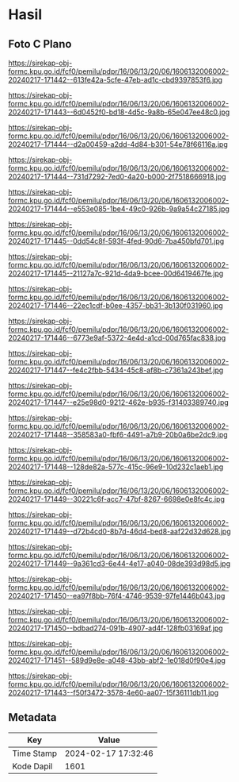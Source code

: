 # Hasil

## Foto C Plano

https://sirekap-obj-formc.kpu.go.id/fcf0/pemilu/pdpr/16/06/13/20/06/1606132006002-20240217-171442--613fe42a-5cfe-47eb-ad1c-cbd9397853f6.jpg

https://sirekap-obj-formc.kpu.go.id/fcf0/pemilu/pdpr/16/06/13/20/06/1606132006002-20240217-171443--6d0452f0-bd18-4d5c-9a8b-65e047ee48c0.jpg

https://sirekap-obj-formc.kpu.go.id/fcf0/pemilu/pdpr/16/06/13/20/06/1606132006002-20240217-171444--d2a00459-a2dd-4d84-b301-54e78f66116a.jpg

https://sirekap-obj-formc.kpu.go.id/fcf0/pemilu/pdpr/16/06/13/20/06/1606132006002-20240217-171444--731d7292-7ed0-4a20-b000-2f7518666918.jpg

https://sirekap-obj-formc.kpu.go.id/fcf0/pemilu/pdpr/16/06/13/20/06/1606132006002-20240217-171444--e553e085-1be4-49c0-926b-9a9a54c27185.jpg

https://sirekap-obj-formc.kpu.go.id/fcf0/pemilu/pdpr/16/06/13/20/06/1606132006002-20240217-171445--0dd54c8f-593f-4fed-90d6-7ba450bfd701.jpg

https://sirekap-obj-formc.kpu.go.id/fcf0/pemilu/pdpr/16/06/13/20/06/1606132006002-20240217-171445--21127a7c-921d-4da9-bcee-00d6419467fe.jpg

https://sirekap-obj-formc.kpu.go.id/fcf0/pemilu/pdpr/16/06/13/20/06/1606132006002-20240217-171446--22ec1cdf-b0ee-4357-bb31-3b130f031960.jpg

https://sirekap-obj-formc.kpu.go.id/fcf0/pemilu/pdpr/16/06/13/20/06/1606132006002-20240217-171446--6773e9af-5372-4e4d-a1cd-00d765fac838.jpg

https://sirekap-obj-formc.kpu.go.id/fcf0/pemilu/pdpr/16/06/13/20/06/1606132006002-20240217-171447--fe4c2fbb-5434-45c8-af8b-c7361a243bef.jpg

https://sirekap-obj-formc.kpu.go.id/fcf0/pemilu/pdpr/16/06/13/20/06/1606132006002-20240217-171447--e25e98d0-9212-462e-b935-f31403389740.jpg

https://sirekap-obj-formc.kpu.go.id/fcf0/pemilu/pdpr/16/06/13/20/06/1606132006002-20240217-171448--358583a0-fbf6-4491-a7b9-20b0a6be2dc9.jpg

https://sirekap-obj-formc.kpu.go.id/fcf0/pemilu/pdpr/16/06/13/20/06/1606132006002-20240217-171448--128de82a-577c-415c-96e9-10d232c1aeb1.jpg

https://sirekap-obj-formc.kpu.go.id/fcf0/pemilu/pdpr/16/06/13/20/06/1606132006002-20240217-171449--30221c6f-acc7-47bf-8267-6698e0e8fc4c.jpg

https://sirekap-obj-formc.kpu.go.id/fcf0/pemilu/pdpr/16/06/13/20/06/1606132006002-20240217-171449--d72b4cd0-8b7d-46d4-bed8-aaf22d32d628.jpg

https://sirekap-obj-formc.kpu.go.id/fcf0/pemilu/pdpr/16/06/13/20/06/1606132006002-20240217-171449--9a361cd3-6e44-4e17-a040-08de393d98d5.jpg

https://sirekap-obj-formc.kpu.go.id/fcf0/pemilu/pdpr/16/06/13/20/06/1606132006002-20240217-171450--ea97f8bb-76f4-4746-9539-97fe1446b043.jpg

https://sirekap-obj-formc.kpu.go.id/fcf0/pemilu/pdpr/16/06/13/20/06/1606132006002-20240217-171450--bdbad274-091b-4907-ad4f-128fb03169af.jpg

https://sirekap-obj-formc.kpu.go.id/fcf0/pemilu/pdpr/16/06/13/20/06/1606132006002-20240217-171451--589d9e8e-a048-43bb-abf2-1e018d0f90e4.jpg

https://sirekap-obj-formc.kpu.go.id/fcf0/pemilu/pdpr/16/06/13/20/06/1606132006002-20240217-171443--f50f3472-3578-4e60-aa07-15f36111db11.jpg


## Metadata

| Key        | Value               |
| ---------- | ------------------- |
| Time Stamp | 2024-02-17 17:32:46 |
| Kode Dapil | 1601                |



